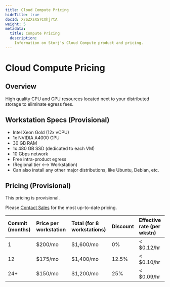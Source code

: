 ```yaml
---
title: Cloud Compute Pricing
hideTitle: true
docId: X7SZXsXS?CXhj?tA
weight: 5
metadata:
  title: Compute Pricing
  description:
    Information on Storj's Cloud Compute product and pricing.
---
```


# Cloud Compute Pricing

## Overview

High quality CPU and GPU resources located next to your distributed storage to eliminate egress fees.


## Workstation Specs (Provisional)
- Intel Xeon Gold (12x vCPU)
- 1x NVIDIA A4000 GPU
- 30 GB RAM
- 1x 480 GB SSD (dedicated to each VM)
- 10 Gbps network
- Free intra-product egress
- (Regional tier ⟷ Workstation)
- Can also install any other major distributions, like Ubuntu, Debian, etc.


## Pricing (Provisional)

This pricing is provisional. 

Please [Contact Sales](https://www.storj.io/landing/get-in-touch) for the most up-to-date pricing. 

| **Commit (months)** | **Price per workstation** | **Total (for 8 workstations)** | **Discount** | **Effective rate (per wkstn)** |
| :-- | :------ | :-------- | :---- | :--------- |
| 1   | $200/mo | $1,600/mo | 0%    | < $0.12/hr |
| 12  | $175/mo | $1,400/mo | 12.5% | < $0.10/hr |
| 24+ | $150/mo | $1,200/mo | 25%   | < $0.09/hr |
